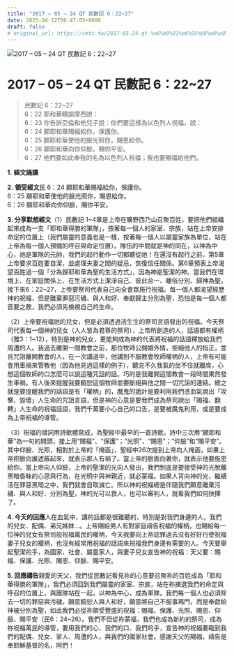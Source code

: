 ```yaml
---
title: "2017 – 05 – 24 QT 民數記 6：22~27"
date: 2025-04-12T00:47:05+0800
draft: false
# original_url: https://cmtc.tw/2017-05-24-qt-%e6%b0%91%e6%95%b8%e8%a8%98-6%ef%bc%9a2227
---
```


![2017 – 05 – 24 QT 民數記 6：22\~27](/images/qt.jpg   "2017 – 05 – 24 QT 民數記 6：22\~27")

# 2017 – 05 – 24 QT 民數記 6：22\~27

> 民數記 6：22\~27  
> 6：22 耶和華曉諭摩西說：  
> 6：23 你告訴亞倫和他兒子說：你們要這樣為以色列人祝福，說：  
> 6：24 願耶和華賜福給你，保護你。  
> 6：25 願耶和華使他的臉光照你，賜恩給你。  
> 6：26 願耶和華向你仰臉，賜你平安。  
> 6：27 他們要如此奉我的名為以色列人祝福；我也要賜福給他們。

**1.** **經文誦讀**

**2.** **領受經文**民 6：24 願耶和華賜福給你，保護你。  
6：25 願耶和華使他的臉光照你，賜恩給你。  
6：26 願耶和華向你仰臉，賜你平安。

**3. 分享默想經文**（1）民數記 1\~4章是上帝在曠野西乃山召聚百姓，要把他們組織起來成為一支「耶和華得勝的軍隊」，按著每一個人的家室、宗族，站在上帝安排命定的位置上（我們屬靈的意義也是一樣，按著每一個人以屬靈家族為單位，站在上帝為每一個人預備的呼召與命定位置）。隊伍的中間就是神的同在，以神為中心，祂是軍隊的元帥，我們的起行動作一切都聽從祂！在還沒有起行之前，第5章上帝要求百姓要自潔，並處理夫妻之間的疑忌，恢復信任關係。第6章預表上帝渴望百姓過一個「分為歸耶和華為聖的生活方式」，因為神是聖潔的神。當我們在環境上、在家庭關係上、在生活方式上潔淨自己、彼此合一、離俗分別、歸神為聖。接下來6：22\~27，上帝要祭司代表自己向全會眾施行祝福。每一個人都渴望經歷神的祝福，但是離棄罪惡污穢、與人和好、奉獻歸主分別為聖，恐怕是每一個人都首要之務，我們必須先檢視自己的生命。

（2）上帝要祝福祂的兒女，但是必須透過活生生的祭司言語發出的祝福。今天祭司代表每一個神的兒女（人人皆為君尊的祭司），上帝所創造的人，話語都有權柄（雅3：1\~12），特別是神的兒女，更能夠成為神的代表將祝福的話語釋放給我們周遭的人。我過去離開一間教會之前，那位牧師公開婚外情，拒絕他人的指正，並且咒詛離開教會的人，在一次講道中，他講到不服教會牧師權柄的人，上帝有可能會用車禍來管教他（因為他見過這樣的例子），聽完不久我氣的坐不住就離席，心想這個牧師的口怎麼可以說這種咒詛的話。巧的是我離開這間教會一段時間果然發生車禍，有人後來提醒我要饒恕這個牧師並要斷絕與他之間一切咒詛的連結。總之就是要提醒我們的話語是有「權柄」的，魔鬼的詭計是要利用我們憑血氣說出「攻擊、毀壞」人生命的咒詛言語，但是神的心意是要我們成為祭司說出「賜福、翻轉」人生命的祝福話語，我們千萬要小心自己的口舌，是要被魔鬼利用，或是要成為上帝祝福的導管。

（3）祝福的禱詞用詩歌體寫成，為聖經中最早的一首詩歌。詩中三次用“願耶和華”為一句的開頭，接上用“賜福”、“保護”；“光照”、“賜恩”；“仰臉”和“賜平安”。其中仰臉、光照，相對於上帝的「掩面」，聖經中26次提到上帝向人掩面，如果上帝把臉向誰遮蔽起來，就表示那人有禍了。當上帝的臉面向著你，就表示他要施恩給你。當上帝向人仰臉，上帝的聖潔的光向人發出，我們到底是要接受神的光脫離黑暗昏昧的心思與行為，在光明中與神親近，就必蒙福。如果人背向神的光，繼續活在罪惡黑暗之中，我們就會自取滅亡。所以神的祝福總是伴隨我們願意離棄污穢、與人和好、分別為聖，神的光可以救人，也可以審判人，就看我們如何抉擇了。

**4. 今天的回應**人在血氣中，講的話都是很難聽的，特別是對我們身邊的人，我們的兒女、配偶、弟兄姊妹…。上帝賜給男人有對家庭禱告祝福的權柄，也賜給每一位神的兒女有祭司般祝福萬民的權柄，今天我要向上帝認罪過去沒有好好行使祝福妻子兒女的權柄，也沒有經常用祝福的話語來祝福我們身邊有需要的人。今天要舉起聖潔的手，為國家、社會、屬靈家人，與妻子兒女宣告神的祝福：天父要：賜福、保護、光照、賜恩、仰臉、賜平安。

**5. 回應禱告**親愛的天父，我們從民數記看見祢的心意要召聚祢的百姓成為「耶和華得勝的軍隊」，我們必須回到我們屬靈的家室、宗族，站在祢揀選我們的命定與呼召的位置上，與團隊站在一起，以神為中心，成為軍隊。我們每一個人也必須除去一切的罪惡與污穢，願意饒恕人與人和好，願意將自己不服事瑪門，而是奉獻給神被分別為聖，如此我們必從祢領受豐盛的祝福：賜福、保護、光照、賜恩、仰臉、賜平安（民6：24\~26）。我們不但從祢蒙福，我們也成為新約的祭司，成為祢祝福萬民的導管，要用我們的心、我們的口、我們的手，宣告神的祝福要臨到我們的配偶、兒女、家人、周遭的人，與我們的國家社會。感謝天父的賜福，禱告是奉耶穌基督的名，阿們！